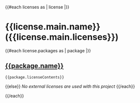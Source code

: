 {{#each licenses as | license |}}
# {{license.main.name}} ({{license.main.licenses}})

{{#each license.packages as | package |}}
## [{{package.name}}]({{package.repository}})
```
{{package.licenseContents}}
```

{{else}}
_No external licenses are used with this project_
{{/each}}

{{/each}}
